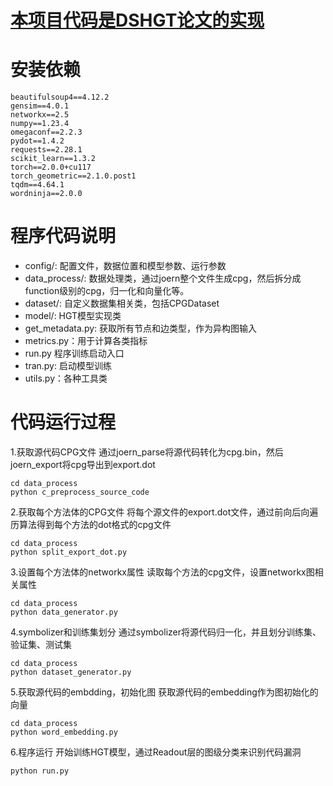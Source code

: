 # [本项目代码是DSHGT论文的实现](https://arxiv.org/pdf/2306.01376.pdf)

# 安装依赖

```
beautifulsoup4==4.12.2
gensim==4.0.1
networkx==2.5
numpy==1.23.4
omegaconf==2.2.3
pydot==1.4.2
requests==2.28.1
scikit_learn==1.3.2
torch==2.0.0+cu117
torch_geometric==2.1.0.post1
tqdm==4.64.1
wordninja==2.0.0
```

# 程序代码说明

- config/:  配置文件，数据位置和模型参数、运行参数
- data_process/:  数据处理类，通过joern整个文件生成cpg，然后拆分成function级别的cpg，归一化和向量化等。
- dataset/: 自定义数据集相关类，包括CPGDataset
- model/: HGT模型实现类
- get_metadata.py: 获取所有节点和边类型，作为异构图输入
- metrics.py：用于计算各类指标
- run.py 程序训练启动入口
- tran.py: 启动模型训练
- utils.py：各种工具类

# 代码运行过程
1.获取源代码CPG文件
通过joern_parse将源代码转化为cpg.bin，然后joern_export将cpg导出到export.dot
```shell
cd data_process
python c_preprocess_source_code
```
2.获取每个方法体的CPG文件
 将每个源文件的export.dot文件，通过前向后向遍历算法得到每个方法的dot格式的cpg文件
```shell
cd data_process
python split_export_dot.py
```
3.设置每个方法体的networkx属性
读取每个方法的cpg文件，设置networkx图相关属性
```shell
cd data_process
python data_generator.py
```
4.symbolizer和训练集划分
通过symbolizer将源代码归一化，并且划分训练集、验证集、测试集
```shell
cd data_process
python dataset_generator.py
```
5.获取源代码的embdding，初始化图
获取源代码的embedding作为图初始化的向量
```shell
cd data_process
python word_embedding.py
```
6.程序运行
开始训练HGT模型，通过Readout层的图级分类来识别代码漏洞
```shell
python run.py
```

